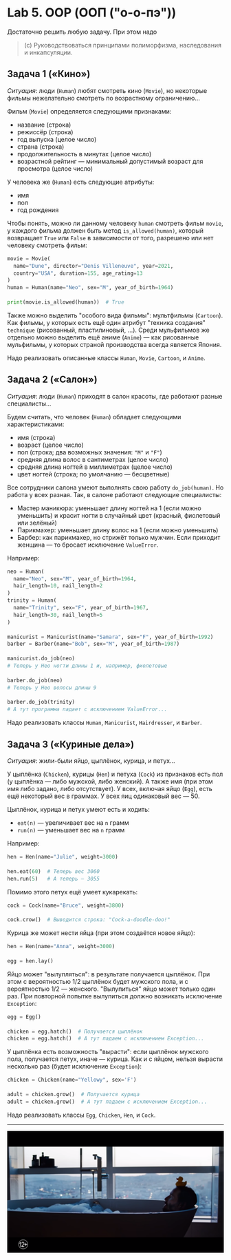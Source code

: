 # Lab 5. OOP (ООП ("о-о-пэ"))

Достаточно решить любую задачу.
При этом надо

> (c) Руководствоваться принципами полиморфизма, наследования и инкапсуляции.


## Задача 1 («Кино»)

*Ситуация*: люди (`Human`) любят смотреть кино (`Movie`), но некоторые фильмы нежелательно смотреть по возрастному ограничению...

Фильм (`Movie`) определяется следующими признаками:
* название (строка)
* режиссёр (строка)
* год выпуска (целое число)
* страна (строка)
* продолжительность в минутах (целое число)
* возрастной рейтинг — минимальный допустимый возраст для просмотра (целое число)

У человека же (`Human`) есть следующие атрибуты:
* имя
* пол
* год рождения

Чтобы понять, можно ли данному человеку `human` смотреть фильм `movie`,
у каждого фильма должен быть метод `is_allowed(human)`,
который возвращает `True` или `False` в зависимости от того,
разрешено или нет человеку смотреть фильм:
```python
movie = Movie(
  name="Dune", director="Denis Villeneuve", year=2021,
  country="USA", duration=155, age_rating=13
)
human = Human(name="Neo", sex="M", year_of_birth=1964)

print(movie.is_allowed(human))  # True
```

Также можно выделить "особого вида фильмы": мультфильмы (`Cartoon`).
Как фильмы, у которых есть ещё один атрибут "техника создания" `technique` (рисованный, пластилиновый, ...).
Среди мульфильмов же отдельно можно выделить ещё аниме (`Anime`) — как рисованные мульфильмы, у которых страной производства всегда является Япония.

Надо реализовать описанные классы `Human`, `Movie`, `Cartoon`, и `Anime`.


## Задача 2 («Салон»)

*Ситуация*: люди (`Human`) приходят в салон красоты, где работают разные специалисты...
 
Будем считать, что человек (`Human`) обладает следующими характеристиками:
* имя (строка)
* возраст (целое число)
* пол (строка; два возможных значения: `"M"` и `"F"`)
* средняя длина волос в сантиметрах (целое число)
* средняя длина ногтей в миллиметрах (целое число)
* цвет ногтей (строка; по умолчанию — бесцветные)

Все сотрудники салона умеют выполнять свою работу `do_job(human)`.
Но работа у всех разная.
Так, в салоне работают следующие специалисты:
* Мастер маникюра: уменьшает длину ногтей на 1 (если можно уменьшить) и красит ногти в случайный цвет (красный, фиолетовый или зелёный)
* Парикмахер: уменьшает длину волос на 1 (если можно уменьшить)
* Барбер: как парикмахер, но стрижёт только мужчин. Если приходит женщина — то бросает исключение `ValueError`.

Например:
```python
neo = Human(
  name="Neo", sex="M", year_of_birth=1964,
  hair_length=10, nail_length=2
)
trinity = Human(
  name="Trinity", sex="F", year_of_birth=1967,
  hair_length=30, nail_length=5
)

manicurist = Manicurist(name="Samara", sex="F", year_of_birth=1992)
barber = Barber(name="Bob", sex="M", year_of_birth=1987)

manicurist.do_job(neo)
# Теперь у Нео ногти длины 1 и, например, фиолетовые

barber.do_job(neo)
# Теперь у Нео волосы длины 9

barber.do_job(trinity)
# А тут программа падает с исключением ValueError...
```

Надо реализовать классы `Human`, `Manicurist`, `Hairdresser`, и `Barber`.


## Задача 3 («Куриные дела»)

*Ситуация*: жили-были яйцо, цыплёнок, курица, и петух...

У цыплёнка (`Chicken`), курицы (`Hen`) и петуха (`Cock`) из признаков есть пол (у цыплёнка — либо мужской, либо женский).
А также имя (при этом имя либо задано, либо отсутствует).
У всех, включая яйцо (`Egg`), есть ещё некоторый вес в граммах.
У всех яиц одинаковый вес — 50.

Цыплёнок, курица и петух умеют есть и ходить:
* `eat(n)` — увеличивает вес на `n` грамм
* `run(n)` — уменьшает вес на `n` грамм

Например:
```python
hen = Hen(name="Julie", weight=3000)

hen.eat(60)  # Теперь вес 3060
hen.run(5)   # А теперь — 3055
```

Помимо этого петух ещё умеет кукарекать:
```python
cock = Cock(name="Bruce", weight=3800)

cock.crow()  # Выводится строка: "Сock-a-doodle-doo!"
```

Курица же может нести яйца (при этом создаётся новое яйцо):
```python
hen = Hen(name="Anna", weight=3000)

egg = hen.lay()
```

Яйцо может "вылупляться": в результате получается цыплёнок.
При этом с вероятностью 1/2 цыплёнок будет мужского пола, и с вероятностью 1/2 — женского.
"Вылупиться" яйцо может только один раз.
При повторной попытке вылупиться должно возникать исключение `Exception`:
```python
egg = Egg()

chicken = egg.hatch()  # Получается цыплёнок
chicken = egg.hatch()  # А тут падаем с исключением Exception...
```

У цыплёнка есть возможность "вырасти": если цыплёнок мужского пола, получается петух, иначе — курица.
Как и с яйцом, нельзя вырасти несколько раз (будет исключение `Exception`):
```python
chicken = Chicken(name="Yellowy", sex='F')

adult = chicken.grow()  # Получается курица
adult = chicken.grow()  # А тут падаем с исключением Exception...
```

Надо реализовать классы `Egg`, `Chicken`, `Hen`, и `Cock`.

---

[![](./images/matrix4.png)](https://youtu.be/eC4PI9y6AVQ)
